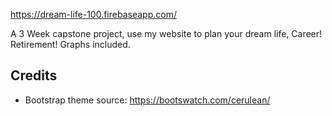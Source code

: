 https://dream-life-100.firebaseapp.com/

A 3 Week capstone project, use my website to plan your dream life, Career! Retirement! Graphs included.

## Credits
* Bootstrap theme source: https://bootswatch.com/cerulean/

